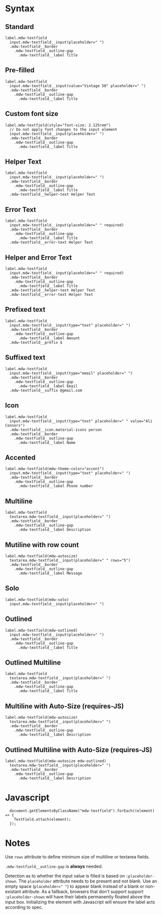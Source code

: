 # Syntax


## Standard
```
label.mdw-textfield
  input.mdw-textfield__input(placeholder=" ")
  .mdw-textfield__border
    .mdw-textfield__outline-gap
      .mdw-textfield__label Title
```

## Pre-filled
```
label.mdw-textfield
  input.mdw-textfield__input(value="Vintage 50" placeholder=" ")
  .mdw-textfield__border
    .mdw-textfield__outline-gap
      .mdw-textfield__label Title
```

## Custom font size
```
label.mdw-textfield(style="font-size: 2.125rem")
  // Do not apply font changes to the input element
  input.mdw-textfield__input(placeholder=" ")
  .mdw-textfield__border
    .mdw-textfield__outline-gap
      .mdw-textfield__label Title
```

## Helper Text
```
label.mdw-textfield
  input.mdw-textfield__input(placeholder=" ")
  .mdw-textfield__border
    .mdw-textfield__outline-gap
      .mdw-textfield__label Title
  .mdw-textfield__helper-text Helper Text
```

## Error Text
```
label.mdw-textfield
  input.mdw-textfield__input(placeholder=" " required)
  .mdw-textfield__border
    .mdw-textfield__outline-gap
      .mdw-textfield__label Title
  .mdw-textfield__error-text Helper Text
```

## Helper and Error Text
```
label.mdw-textfield
  input.mdw-textfield__input(placeholder=" " required)
  .mdw-textfield__border
    .mdw-textfield__outline-gap
      .mdw-textfield__label Title
  .mdw-textfield__helper-text Helper Text
  .mdw-textfield__error-text Helper Text
```

## Prefixed text
```
label.mdw-textfield
  input.mdw-textfield__input(type="text" placeholder=" ")
  .mdw-textfield__border
    .mdw-textfield__outline-gap
      .mdw-textfield__label Amount
  .mdw-textfield__prefix $
```

## Suffixed text
```
label.mdw-textfield
  input.mdw-textfield__input(type="email" placeholder=" ")
  .mdw-textfield__border
    .mdw-textfield__outline-gap
      .mdw-textfield__label Email
  .mdw-textfield__suffix @gmail.com
```

## Icon
```
label.mdw-textfield
  input.mdw-textfield__input(type="text" placeholder=" " value="Ali Connors")
  .mdw-textfield__icon.material-icons person
  .mdw-textfield__border
    .mdw-textfield__outline-gap
      .mdw-textfield__label Name
```

## Accented
```
label.mdw-textfield(mdw-theme-color="accent")
  input.mdw-textfield__input(type="text" placeholder=" ")
  .mdw-textfield__border
    .mdw-textfield__outline-gap
      .mdw-textfield__label Phone number
```

## Multiline

```
label.mdw-textfield
  textarea.mdw-textfield__input(placeholder=" ")
  .mdw-textfield__border
    .mdw-textfield__outline-gap
      .mdw-textfield__label Description
```

## Mutiline with row count

```
label.mdw-textfield(mdw-autosize)
  textarea.mdw-textfield__input(placeholder=" " rows="5")
  .mdw-textfield__border
    .mdw-textfield__outline-gap
      .mdw-textfield__label Message
```

## Solo
```
label.mdw-textfield(mdw-solo)
  input.mdw-textfield__input(placeholder=" ")
```

## Outlined
```
label.mdw-textfield(mdw-outlined)
  input.mdw-textfield__input(placeholder=" ")
  .mdw-textfield__border
    .mdw-textfield__outline-gap
      .mdw-textfield__label Title
```

## Outlined Multiline
```
label.mdw-textfield
  textarea.mdw-textfield__input(placeholder=" ")
  .mdw-textfield__border
    .mdw-textfield__outline-gap
      .mdw-textfield__label Title
```

## Multiline with Auto-Size (requires-JS)
```
label.mdw-textfield(mdw-autosize)
  textarea.mdw-textfield__input(placeholder=" ")
  .mdw-textfield__border
    .mdw-textfield__outline-gap
      .mdw-textfield__label Description
```


## Outlined Multiline with Auto-Size (requires-JS)
```
label.mdw-textfield(mdw-autosize mdw-outlined)
  textarea.mdw-textfield__input(placeholder=" ")
  .mdw-textfield__border
    .mdw-textfield__outline-gap
      .mdw-textfield__label Description
```

# Javascript

```
  document.getElementsByClassName("mdw-textfield").forEach((element) => {
    TextField.attach(element);
  });
```

# Notes

Use `rows` attribute to define minimum size of multiline or textarea fields. 

`.mdw-textfield__outline-gap` is **always** needed.

Detection as to whether the input value is filled is based on `:placeholder-shown`. The `placeholder` attribute needs to be present and not blank. Use an empty space (`placeholder=" "`) to appear blank instead of a blank or non-existant attribute. As a fallback, browsers that don't support support `:placeholder-shown` will have their labels permanently floated above the input box. Initializing the element with Javascript will ensure the label acts according to spec.
